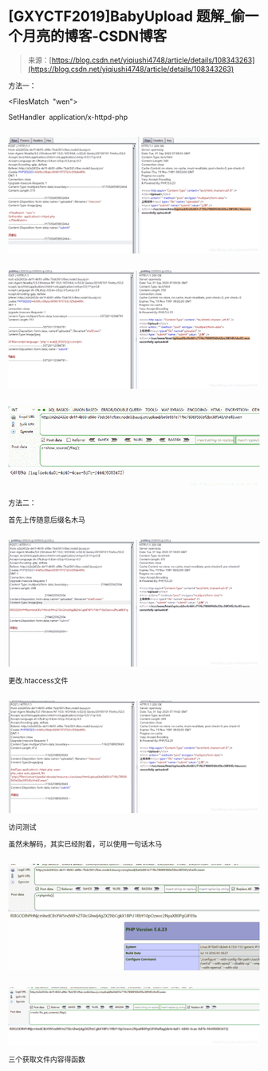 <!--yml
category: 未分类
date: 2022-04-26 14:35:44
-->

# [GXYCTF2019]BabyUpload 题解_偷一个月亮的博客-CSDN博客

> 来源：[https://blog.csdn.net/yiqiushi4748/article/details/108343263](https://blog.csdn.net/yiqiushi4748/article/details/108343263)

方法一：

<FilesMatch  "wen">

SetHandler  application/x-httpd-php

</FilesMatch>

 ![](img/f1abfb722b96c3116ada5e96582dcc5a.png)

 ![](img/539e4d98de98ba4dd3593cca53d1a3d2.png)

 ![](img/4e52c4772bbaa12e34fbf309021ceae2.png)

方法二：

首先上传随意后缀名木马

 ![](img/7f2ff790c10515289952c2f6a976d378.png)

更改.htaccess文件

 ![](img/d51827ef4a3e8388b2d7c5853d9543e1.png)

访问测试

虽然未解码，其实已经附着，可以使用一句话木马

 ![](img/6f9280f7d1c1095dc6261c18a2721041.png)

 ![](img/f5283667b089b361fc419e54cb2955e5.png)

三个获取文件内容得函数